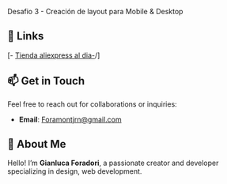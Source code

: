Desafio 3 - Creación de layout para Mobile & Desktop


## 🔗 Links
[- [Tienda aliexpress al dia-](https://gianluca-cl.github.io/Desafio-3-css-avanzado-Media-Queries/)/]

## 📫 Get in Touch
Feel free to reach out for collaborations or inquiries:

- **Email**: [Foramontjrn@gmail.com](Foramontjr@gmail.com)

## 🌟 About Me
Hello! I’m **Gianluca Foradori**, a passionate creator and developer specializing in design, web development.





